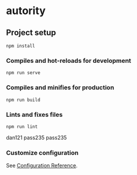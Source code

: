 # autority

## Project setup
```
npm install
```

### Compiles and hot-reloads for development
```
npm run serve
```

### Compiles and minifies for production
```
npm run build
```

### Lints and fixes files
```
npm run lint
```
dan121
pass235
pass235
### Customize configuration
See [Configuration Reference](https://cli.vuejs.org/config/).
